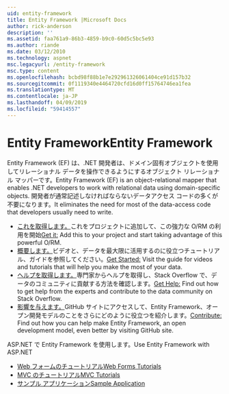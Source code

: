 ```yaml
---
uid: entity-framework
title: Entity Framework |Microsoft Docs
author: rick-anderson
description: ''
ms.assetid: faa761a9-86b3-4859-b9c0-60d5c5bc5e93
ms.author: riande
ms.date: 03/12/2010
ms.technology: aspnet
msc.legacyurl: /entity-framework
msc.type: content
ms.openlocfilehash: bcbd98f88b1e7e292961326061404ce91d157b32
ms.sourcegitcommit: 0f1119340e4464720cfd16d0ff15764746ea1fea
ms.translationtype: MT
ms.contentlocale: ja-JP
ms.lasthandoff: 04/09/2019
ms.locfileid: "59414557"
---
```

# <a name="entity-framework"></a><span data-ttu-id="7c461-102">Entity Framework</span><span class="sxs-lookup"><span data-stu-id="7c461-102">Entity Framework</span></span>

<span data-ttu-id="7c461-103">Entity Framework (EF) は、.NET 開発者は、ドメイン固有オブジェクトを使用してリレーショナル データを操作できるようにするオブジェクト リレーショナル マッパーです。</span><span class="sxs-lookup"><span data-stu-id="7c461-103">Entity Framework (EF) is an object-relational mapper that enables .NET developers to work with relational data using domain-specific objects.</span></span> <span data-ttu-id="7c461-104">開発者が通常記述しなければならないデータアクセス コードの多くが不要になります。</span><span class="sxs-lookup"><span data-stu-id="7c461-104">It eliminates the need for most of the data-access code that developers usually need to write.</span></span>


- <span data-ttu-id="7c461-105">[これを取得します。](https://msdn.com/data/ee712906)これをプロジェクトに追加して、この強力な O/RM の利用を開始</span><span class="sxs-lookup"><span data-stu-id="7c461-105">[Get it:](https://msdn.com/data/ee712906) Add this to your project and start taking advantage of this powerful O/RM.</span></span>
- <span data-ttu-id="7c461-106">[概要します。](https://msdn.com/data/ee712907)ビデオと、データを最大限に活用するのに役立つチュートリアル、ガイドを参照してください。</span><span class="sxs-lookup"><span data-stu-id="7c461-106">[Get Started:](https://msdn.com/data/ee712907) Visit the guide for videos and tutorials that will help you make the most of your data.</span></span>
- <span data-ttu-id="7c461-107">[ヘルプを取得します。](https://msdn.com/data/hh913619)専門家からヘルプを取得し、Stack Overflow で、データのコミュニティに貢献する方法を確認します。</span><span class="sxs-lookup"><span data-stu-id="7c461-107">[Get Help:](https://msdn.com/data/hh913619) Find out how to get help from the experts and contribute to the data community on Stack Overflow.</span></span>
- <span data-ttu-id="7c461-108">[影響を与えます。](https://github.com/aspnet/EntityFramework6)GitHub サイトにアクセスして、Entity Framework、オープン開発モデルのことをさらにどのように役立つを紹介します。</span><span class="sxs-lookup"><span data-stu-id="7c461-108">[Contribute:](https://github.com/aspnet/EntityFramework6) Find out how you can help make Entity Framework, an open development model, even better by visiting GitHub site.</span></span>


<span data-ttu-id="7c461-109">ASP.NET で Entity Framework を使用します。</span><span class="sxs-lookup"><span data-stu-id="7c461-109">Use Entity Framework with ASP.NET</span></span>

- [<span data-ttu-id="7c461-110">Web フォームのチュートリアル</span><span class="sxs-lookup"><span data-stu-id="7c461-110">Web Forms Tutorials</span></span>](web-forms/overview/older-versions-getting-started/getting-started-with-ef/the-entity-framework-and-aspnet-getting-started-part-1.md)
- [<span data-ttu-id="7c461-111">MVC のチュートリアル</span><span class="sxs-lookup"><span data-stu-id="7c461-111">MVC Tutorials</span></span>](mvc/overview/getting-started/getting-started-with-ef-using-mvc/creating-an-entity-framework-data-model-for-an-asp-net-mvc-application.md)
- [<span data-ttu-id="7c461-112">サンプル アプリケーション</span><span class="sxs-lookup"><span data-stu-id="7c461-112">Sample Application</span></span>](https://webpifeed.blob.core.windows.net/webpifeed/Partners/ASP.NET%20MVC%20Application%20Using%20Entity%20Framework%20Code%20First.zip)
